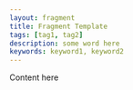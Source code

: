 ```yaml
---
layout: fragment
title: Fragment Template
tags: [tag1, tag2]
description: some word here
keywords: keyword1, keyword2
---
```


Content here
